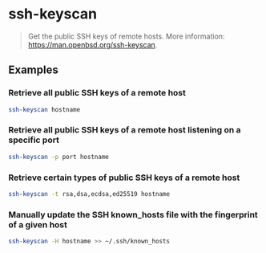 # ssh-keyscan

> Get the public SSH keys of remote hosts. More information: <https://man.openbsd.org/ssh-keyscan>.

## Examples

### Retrieve all public SSH keys of a remote host

```bash
ssh-keyscan hostname
```

### Retrieve all public SSH keys of a remote host listening on a specific port

```bash
ssh-keyscan -p port hostname
```

### Retrieve certain types of public SSH keys of a remote host

```bash
ssh-keyscan -t rsa,dsa,ecdsa,ed25519 hostname
```

### Manually update the SSH known_hosts file with the fingerprint of a given host

```bash
ssh-keyscan -H hostname >> ~/.ssh/known_hosts
```
